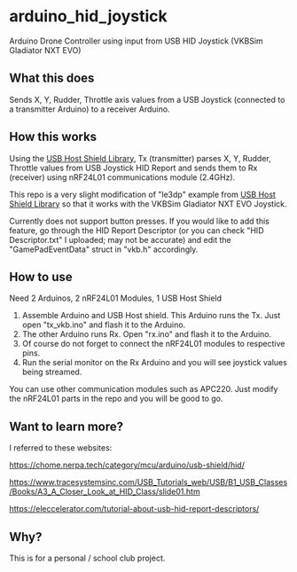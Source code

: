 # arduino_hid_joystick
Arduino Drone Controller using input from USB HID Joystick (VKBSim Gladiator NXT EVO)

## What this does
Sends X, Y, Rudder, Throttle axis values from a USB Joystick (connected to a transmitter Arduino) to a receiver Arduino. 


## How this works

Using the [USB Host Shield Library](https://github.com/felis/USB_Host_Shield_2.0),
Tx (transmitter) parses X, Y, Rudder, Throttle values from USB Joystick HID Report and sends them to Rx (receiver) using nRF24L01 communications module (2.4GHz).

This repo is a very slight modification of "le3dp" example from [USB Host Shield Library](https://github.com/felis/USB_Host_Shield_2.0) so that it works with the VKBSim Gladiator NXT EVO Joystick.

Currently does not support button presses. If you would like to add this feature, go through the HID Report Descriptor (or you can check "HID Descriptor.txt" I uploaded; may not be accurate) and edit the "GamePadEventData" struct in "vkb.h" accordingly.

## How to use
Need 2 Arduinos, 2 nRF24L01 Modules, 1 USB Host Shield

1. Assemble Arduino and USB Host shield. This Arduino runs the Tx. Just open "tx_vkb.ino" and flash it to the Arduino.
2. The other Arduino runs Rx. Open "rx.ino" and flash it to the Arduino.
3. Of course do not forget to connect the nRF24L01 modules to respective pins.
4. Run the serial monitor on the Rx Arduino and you will see joystick values being streamed.

You can use other communication modules such as APC220. Just modify the nRF24L01 parts in the repo and you will be good to go.

## Want to learn more?
I referred to these websites:

https://chome.nerpa.tech/category/mcu/arduino/usb-shield/hid/

https://www.tracesystemsinc.com/USB_Tutorials_web/USB/B1_USB_Classes/Books/A3_A_Closer_Look_at_HID_Class/slide01.htm

https://eleccelerator.com/tutorial-about-usb-hid-report-descriptors/

## Why?
This is for a personal / school club project.
